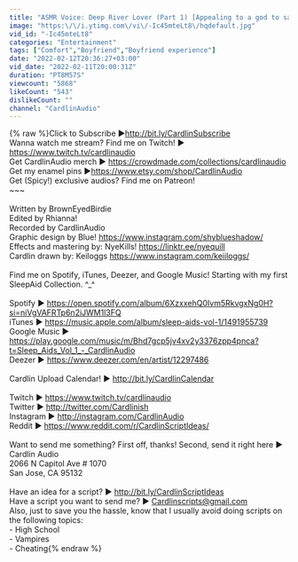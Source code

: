 ```yaml
---
title: "ASMR Voice: Deep River Lover (Part 1) [Appealing to a god to save your love] [Fantasy]"
image: "https:\/\/i.ytimg.com\/vi\/-Ic45mteLt8\/hqdefault.jpg"
vid_id: "-Ic45mteLt8"
categories: "Entertainment"
tags: ["Comfort","Boyfriend","Boyfriend experience"]
date: "2022-02-12T20:36:27+03:00"
vid_date: "2022-02-11T20:00:31Z"
duration: "PT8M57S"
viewcount: "5868"
likeCount: "543"
dislikeCount: ""
channel: "CardlinAudio"
---
```

{% raw %}Click to Subscribe ►<a rel="nofollow" target="blank" href="http://bit.ly/CardlinSubscribe">http://bit.ly/CardlinSubscribe</a><br />Wanna watch me stream? Find me on Twitch! ► <a rel="nofollow" target="blank" href="https://www.twitch.tv/cardlinaudio">https://www.twitch.tv/cardlinaudio</a><br />Get CardlinAudio merch ► <a rel="nofollow" target="blank" href="https://crowdmade.com/collections/cardlinaudio">https://crowdmade.com/collections/cardlinaudio</a><br />Get my enamel pins ►<a rel="nofollow" target="blank" href="https://www.etsy.com/shop/CardlinAudio">https://www.etsy.com/shop/CardlinAudio</a><br />Get (Spicy!) exclusive audios? Find me on Patreon!<br />~~~<br /><br />Written by BrownEyedBirdie<br />Edited by Rhianna!<br />Recorded by CardlinAudio<br />Graphic design by Blue! <a rel="nofollow" target="blank" href="https://www.instagram.com/shyblueshadow/">https://www.instagram.com/shyblueshadow/</a><br />Effects and mastering by: NyeKills! <a rel="nofollow" target="blank" href="https://linktr.ee/nyequill">https://linktr.ee/nyequill</a><br />Cardlin drawn by: Keiloggs <a rel="nofollow" target="blank" href="https://www.instagram.com/keiiloggs/">https://www.instagram.com/keiiloggs/</a><br /><br />Find me on Spotify, iTunes, Deezer, and Google Music! Starting with my first SleepAid Collection. ^_^<br /><br />Spotify ► <a rel="nofollow" target="blank" href="https://open.spotify.com/album/6XzxxehQ0Ivm5RkvgxNg0H?si=niVgVAFRTp6n2iJWM1l3FQ">https://open.spotify.com/album/6XzxxehQ0Ivm5RkvgxNg0H?si=niVgVAFRTp6n2iJWM1l3FQ</a><br />iTunes ► <a rel="nofollow" target="blank" href="https://music.apple.com/album/sleep-aids-vol-1/1491955739">https://music.apple.com/album/sleep-aids-vol-1/1491955739</a><br />Google Music ► <a rel="nofollow" target="blank" href="https://play.google.com/music/m/Bhd7gcp5jv4xv2y3376zpp4pnca?t=Sleep_Aids_Vol_1_-_CardlinAudio">https://play.google.com/music/m/Bhd7gcp5jv4xv2y3376zpp4pnca?t=Sleep_Aids_Vol_1_-_CardlinAudio</a><br />Deezer ► <a rel="nofollow" target="blank" href="https://www.deezer.com/en/artist/12297486">https://www.deezer.com/en/artist/12297486</a><br /><br />Cardlin Upload Calendar! ► <a rel="nofollow" target="blank" href="http://bit.ly/CardlinCalendar">http://bit.ly/CardlinCalendar</a><br /><br />Twitch ► <a rel="nofollow" target="blank" href="https://www.twitch.tv/cardlinaudio">https://www.twitch.tv/cardlinaudio</a><br />Twitter ► <a rel="nofollow" target="blank" href="http://twitter.com/Cardlinish">http://twitter.com/Cardlinish</a><br />Instagram ► <a rel="nofollow" target="blank" href="http://instagram.com/CardlinAudio">http://instagram.com/CardlinAudio</a><br />Reddit ► <a rel="nofollow" target="blank" href="https://www.reddit.com/r/CardlinScriptIdeas/">https://www.reddit.com/r/CardlinScriptIdeas/</a><br /><br />Want to send me something? First off, thanks! Second, send it right here ► Cardlin Audio <br />2066 N Capitol Ave # 1070 <br />San Jose, CA 95132<br /><br />Have an idea for a script? ► <a rel="nofollow" target="blank" href="http://bit.ly/CardlinScriptIdeas">http://bit.ly/CardlinScriptIdeas</a><br />Have a script you want to send me? ► Cardlinscripts@gmail.com<br />Also, just to save you the hassle, know that I usually avoid doing scripts on the following topics:<br />- High School<br />- Vampires<br />- Cheating{% endraw %}
